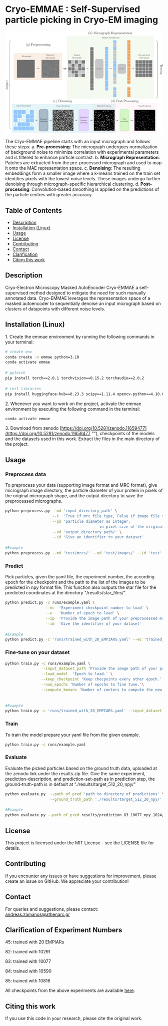 # Cryo-EMMAE : Self-Supervised particle picking in Cryo-EM imaging

![header](./params/Cryo-EMMAE.png)

The Cryo-EMMAE pipeline starts with an input micrograph and follows these steps:
a. **Pre-processing**: The micrograph undergoes normalization of background noise to minimize correlation with experimental parameters and is filtered to enhance particle contrast.
b. **Micrograph Representation**: Patches are extracted from the pre-processed micrograph and used to map it onto the MAE representation space.
c. **Denoising**: The resulting embeddings form a smaller image where a k-means trained on the train set identifies pixels with the lowest noise levels. These images undergo further denoising through micrograph-specific hierarchical clustering.
d. **Post-processing**: Convolution-based smoothing is applied on the predictions of the particle centres with greater accuracy.

## Table of Contents

- [Description](#description)
- [Installation (Linux)](#Installation-(Linux))
- [Usage](#usage)
- [License](#license)
- [Contributing](#contributing)
- [Contact](#contact)
- [Clarification](#clarification)
- [Citing this work](#citing-this-work)

<a id="description"></a>
## Description

Cryo-Electron Microscopy Masked AutoEncoder Cryo-EMMAE a self-supervised method designed to mitigate the need for such manually annotated data.
Cryo-EMMAE leverages the representation space of a masked autoencoder to sequentially denoise an input micrograph based on clusters of datapoints with different noise levels.
<a id="features"></a>

<a id="Installation-(Linux)"></a>
## Installation (Linux)

1\. Create the emmae environment by running the following commands in your terminal:

```bash
# create env
conda create -n emmae python=3.10
conda activate emmae

# pytorch
pip install torch==2.0.1 torchvision==0.15.2 torchaudio==2.0.2

# rest libraries
pip install huggingface-hub==0.23.3 scipy==1.11.4 opencv-python==4.10.0.82 scikit-learn==1.2.2 timm==1.0.3 tqdm==4.66.4 jupyter wandb==0.16.5
```

2\. Whenever you want to work on the project, activate the emmae environment by executing the following command in the terminal:

```bash
conda activate emmae
```
3\. Download from zenodo [https://doi.org/10.5281/zenodo.11659477](https://doi.org/10.5281/zenodo.11659477 ""), checkpoints of the models and the datasets used in this work.
Extract the files in the main directory of the project.

<a id="usage"></a>
## Usage

### Preprocess data
To preprocess your data (supporting image format and MRC format),
give micrograph image directory,
the particle diameter of your protein in pixels of the original micrograph shape,
and the output directory to save the preprocessed micrographs.

```bash
python preprocess.py --md 'input_directory_path' \
                     --t  'True if mrc file type, False if image file type, default is True' \
                     --pd 'particle diameter as integer,
                                          in pixel size of the original image, e.g. 224, default is 200' \
                     --od 'output_directory_path/' \
                     --id 'Give an identifier to your dataset'

#Example
python preprocess.py --md 'test/mrcs/' --od 'test/images/' --id 'test'
```

### Predict
Pick particles, given the yaml file, the experiment number, the according epoch for the checkpoint and the path to the list of the images to be predicted in npy format file.
This function also outputs the star file for the predicted coordinates at the directory "/results/star_files/".

```bash
python predict.py -c runs/example.yaml \
                  --ec  'Experiment checkpoint number to load' \
                  --e   'Number of epoch to load' \
                  --ip  'Provide the image path of your preprocessed mrc files.' \
                  --id  'Give the identifier of your dataset'

#Example
python predict.py -c 'runs/trained_with_20_EMPIARS.yaml' --ec 'trained_with_20_EMPIARS' --e '500' --ip 'test/images/' --id 'test'
```

### Fine-tune on your dataset

```bash
python train.py -c runs/example.yaml \
                --input_dataset_path 'Provide the image path of your preprocessed mrc files.' \
                --load_model  'Epoch to load.' \
                --keep_checkpoint 'Keep checpoints every other epoch.' \
                --num_epochs 'Number of epochs to fine tune.'\
                --compute_kmeans 'Number of centers to compute the new kmeans for the latent representations.'


#Example
python train.py -c 'runs/trained_with_20_EMPIARS.yaml' --input_dataset_path 'test/images/' --load_model './checkpoints/trained_with_20_EMPIARS/MAE_epoch_500.pth.tar' --keep_checkpoints 10 --num_epochs 50 --compute_kmeans 4
```

### Train
To train the model prepare your yaml file from the given example.

```bash
python train.py -c runs/example.yaml
```

### Evaluate
Evaluate the picked particles based on the ground truth data, uploaded at the zenodo link under the results.zip file.
Give the same experiment, prediction-description, and prediction-set-path as in prediction step, the ground-truth-path is in default at "./results/target_512_20_npy/"

```bash
python evaluate.py  --path_of_pred 'path to directory of predictions' \
                    --ground_truth_path './results/target_512_20_npy/'

#Example
python evaluate.py --path_of_pred results/prediction_83_10077_npy_1024/ --ground_truth_path results/target_512_20_npy/
```

<a id="license"></a>
## License

This project is licensed under the MIT License - see the LICENSE file for details.

<a id="contributing"></a>
## Contributing

If you encounter any issues or have suggestions for improvement, please create an issue on GitHub. We appreciate your contribution!

<a id="contact"></a>
## Contact

For queries and suggestions, please contact: andreas.zamanos@athenarc.gr


<a id="Clarification"></a>
## Clarification of Experiment Numbers
45: trained with 20 EMPIARs 

82: trained with 10291

83: trained with 10077

84: trained with 10590

85: trained with 10816

All checkpoints from the above experiments are available [here](https://imisathena-my.sharepoint.com/:u:/g/personal/andreas_zamanos_athenarc_gr/EVEfngkl85FJp_KaL_JOGDABc0crog-V38E_ICI4VQJQEA?e=R9oPaw).

<a id="citing-this-work"></a>
## Citing this work

If you use this code in your research, please cite the original work.
